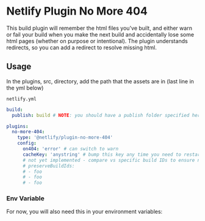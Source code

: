 # Netlify Plugin No More 404

This build plugin will remember the html files you've built, and either warn or fail your build when you make the next build and accidentally lose some html pages (whether on purpose or intentional). The plugin understands redirects, so you can add a redirect to resolve missing html.

## Usage

In the plugins, src, directory, add the path that the assets are in (last line in the yml below)

`netlify.yml`

```yml
build:
  publish: build # NOTE: you should have a publish folder specified here for this to work

plugins:
  no-more-404:
    type: '@netlify/plugin-no-more-404'
    config:
      on404: 'error' # can switch to warn
      cacheKey: 'anystring' # bump this key any time you need to restart from scratch
      # not yet implemented - compare vs specific build IDs to ensure no regression
      # preserveBuildIds:
      # - foo
      # - foo
      # - foo
```

### Env Variable

For now, you will also need this in your environment variables:
